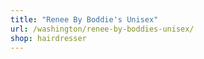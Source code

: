 ```yaml
---
title: "Renee By Boddie's Unisex"
url: /washington/renee-by-boddies-unisex/
shop: hairdresser
---
```


